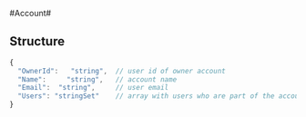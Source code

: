 #Account#

Structure
-----------
```javascript
{
  "OwnerId":   "string",  // user id of owner account
  "Name":     "string",   // account name
  "Email":  "string",     // user email
  "Users": "stringSet"    // array with users who are part of the account
}
```
